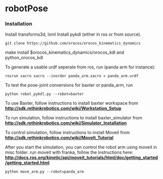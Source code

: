 # robotPose
### Installation
Install transforms3d, lxml 
Install pykdl (either in ros or from source).
```Shell
git clone https://github.com/orocos/orocos_kinematics_dynamics
```
make install $orocos_kinematics_dynamics/orocos_kdl and python_orocos_kdl

To generate a usable urdf seperate from ros, run (panda arm for instance):
```Shell
rosrun xacro xacro --inorder panda_arm.xacro > panda_arm.urdf
```
To test the pose-joint conversions for baxter or panda_arm, run
```Shell
python robot_pykdl.py --robot=baxter
```

To use Baxter, follow instructions to install baxter workspace from **http://sdk.rethinkrobotics.com/wiki/Workstation_Setup**

To run simulation, follow instructions to install baxter_simulator from  **http://sdk.rethinkrobotics.com/wiki/Simulator_Installation**

To control simulation, follow instructions to install Moveit from **http://sdk.rethinkrobotics.com/wiki/MoveIt_Tutorial**  

After you start the simulation, you can control the robot arm using moveit in misc folder. run moveit with franka, follow the instructions here:
**http://docs.ros.org/kinetic/api/moveit_tutorials/html/doc/getting_started/getting_started.html**
```Shell
python move_arm.py --robot=panda_arm
```
